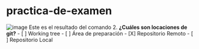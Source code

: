 # practica-de-examen
![image](https://github.com/Stefano2510/practica-de-examen/assets/95462072/eeacce7e-89bd-4858-9cb5-f53ea5615063)
Este es el resultado del comando
2. **¿Cuáles son locaciones de git?**
	- [ ] Working tree
	- [ ] Área de preparación
	- [X] Repositorio Remoto
	- [ ] Repositorio Local

